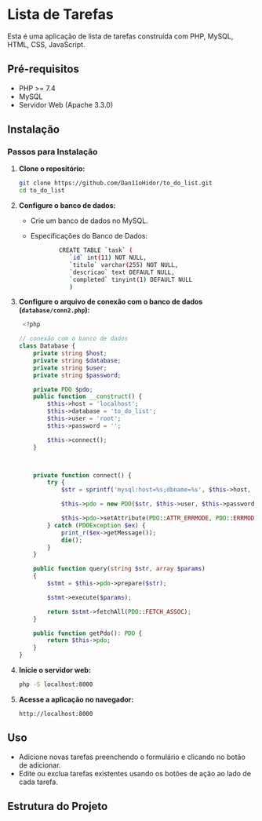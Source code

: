 ﻿# Lista de Tarefas

Esta é uma aplicação de lista de tarefas construída com PHP, MySQL, HTML, CSS, JavaScript.

## Pré-requisitos

- PHP >= 7.4
- MySQL
- Servidor Web (Apache 3.3.0)

## Instalação

### Passos para Instalação

1. **Clone o repositório:**
    ```sh
    git clone https://github.com/Dan11oHidor/to_do_list.git
    cd to_do_list
    ```


2. **Configure o banco de dados:**
    - Crie um banco de dados no MySQL.
    - Especificações do Banco de Dados:
  
        ```sh
                CREATE TABLE `task` (
                   `id` int(11) NOT NULL,
                   `titulo` varchar(255) NOT NULL,
                   `descricao` text DEFAULT NULL,
                   `completed` tinyint(1) DEFAULT NULL
                   )
        ```


3. **Configure o arquivo de conexão com o banco de dados (`database/conn2.php`):**
    ```php
     <?php 

    // conexão com o banco de dados
    class Database {
        private string $host;
        private string $database;
        private string $user;
        private string $password;

        private PDO $pdo;
        public function __construct() {
            $this->host = 'localhost';
            $this->database = 'to_do_list';
            $this->user = 'root';
            $this->password = '';

            $this->connect();
        }

    

        private function connect() {
            try {
                $str = sprintf('mysql:host=%s;dbname=%s', $this->host, $this->database);
    
                $this->pdo = new PDO($str, $this->user, $this->password);
    
                $this->pdo->setAttribute(PDO::ATTR_ERRMODE, PDO::ERRMODE_EXCEPTION);
            } catch (PDOException $ex) {
                print_r($ex->getMessage());
                die();
            }
        }

        public function query(string $str, array $params)
        {
            $stmt = $this->pdo->prepare($str);

            $stmt->execute($params);

            return $stmt->fetchAll(PDO::FETCH_ASSOC);
        }
    
        public function getPdo(): PDO {
            return $this->pdo;
        }
    }
    ```

4. **Inicie o servidor web:**
    ```sh
    php -S localhost:8000
    ```

5. **Acesse a aplicação no navegador:**
    ```
    http://localhost:8000
    ```

## Uso

- Adicione novas tarefas preenchendo o formulário e clicando no botão de adicionar.
- Edite ou exclua tarefas existentes usando os botões de ação ao lado de cada tarefa.

## Estrutura do Projeto
